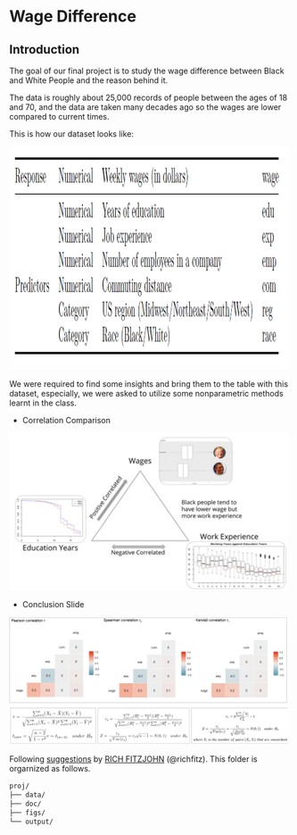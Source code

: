 # Wage Difference

## Introduction
The goal of our final project is to study the wage difference between Black and White People and the reason behind it.

The data is roughly about 25,000 records of people between the ages of 18 and 70, and the data are taken many decades ago so the wages are lower compared to current times.

This is how our dataset looks like:

<p align="center">
  <img width="500" height="400" src="figs/data_str.png">
</p>



We were required to find some insights and bring them to the table with this dataset, especially, we were asked to utilize some nonparametric methods learnt in the class.

* Correlation Comparison

<img src="figs/conclusion.jpg" alt="" width="500"/>

* Conclusion Slide

<img src="figs/corr.jpg" alt="" width="500"/>

Following [suggestions](http://nicercode.github.io/blog/2013-04-05-projects/) by [RICH FITZJOHN](http://nicercode.github.io/about/#Team) (@richfitz). This folder is orgarnized as follows.

```
proj/
├── data/
├── doc/
├── figs/
└── output/
```
